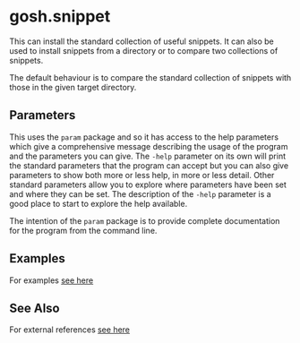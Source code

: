 <!-- Created by mkdoc DO NOT EDIT. -->

# gosh.snippet

This can install the standard collection of useful snippets\. It can also be
used to install snippets from a directory or to compare two collections of
snippets\.

The default behaviour is to compare the standard collection of snippets with
those in the given target directory\.



## Parameters

This uses the `param` package and so it has access to the help parameters
which give a comprehensive message describing the usage of the program and
the parameters you can give. The `-help` parameter on its own will print the
standard parameters that the program can accept but you can also give
parameters to show both more or less help, in more or less detail. Other
standard parameters allow you to explore where parameters have been set and
where they can be set. The description of the `-help` parameter is a good
place to start to explore the help available.

The intention of the `param` package is to provide complete documentation
for the program from the command line.


## Examples
For examples [see here](_gosh.snippet.EXAMPLES.md)


## See Also
For external references [see here](_gosh.snippet.REFERENCES.md)
